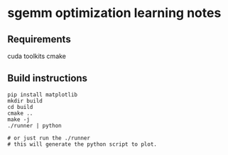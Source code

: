# sgemm optimization learning notes

## Requirements
cuda toolkits
cmake

## Build instructions 

```shell
pip install matplotlib
mkdir build
cd build
cmake ..
make -j
./runner | python

# or just run the ./runner
# this will generate the python script to plot.
```